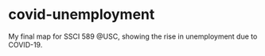 # covid-unemployment
My final map for SSCI 589 @USC, showing the rise in unemployment due to COVID-19.
